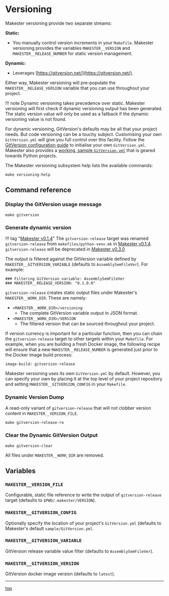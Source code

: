 # Versioning

Makester versioning provide two separate streams:

**Static:**

- You manually control version increments in your `Makefile`. Makester versioning provides the variables `MAKESTER__VERSION` and `MAKESTER__RELEASE_NUMBER` for static version management.

**Dynamic:**

- Leverages [https://gitversion.net/](https://gitversion.net/).

Either way, Makester versioning will pre-populate the `MAKESTER__RELEASE_VERSION` variable that
you can use throughout your project.

!!! note
    Dynamic versioning takes precedence over static. Makester versioning will first check if dynamic
    versioning output has been generated. The static version value will only be used as a fallback
    if the dynamic versioning value is not found.

For dynamic versioning, GitVersion's defaults may be all that your project needs. But code versioning can be a touchy subject. Customising your own `GitVersion.yml` will give you full control over this facility. Follow the [GitVersion configuration guide](https://gitversion.net/docs/reference/configuration) to initialise your own `GitVersion.yml`. Makester also provides a [working, sample `GitVersion.yml`](https://github.com/loum/makester/blob/main/sample/GitVersion.yml) that is geared towards Python projects.

The Makester versioning subsystem help lists the available commands:

```
make versioning-help
```

## Command reference

### Display the GitVersion usage message

```
make gitversion
```

### Generate dynamic version

!!! tag "[Makester v0.1.4](https://github.com/loum/makester/releases/tag/0.1.4)"
    The `gitversion-release` target was renamed `gitversion-release`  from `makefiles/python-venv.mk`
    in [Makester v0.1.4](https://github.com/loum/makester/releases/tag/0.1.4). `gitversion-release`
    will be deprecated in [Makester v0.3.0](https://github.com/loum/makester/releases/tag/0.3.0)

The output is filtered against the GitVersion variable defined by `MAKESTER__GITVERSION_VARIABLE`
(defaults to `AssemblySemFileVer`). For example:

```
### Filtering GitVersion variable: AssemblySemFileVer
### MAKESTER__RELEASE_VERSION: "0.1.0.0"
```

`gitversion-release` creates static output files under Makester's `MAKESTER__WORK_DIR`. These are namely:

- `<MAKESTER__WORK_DIR>/versioning`
  - The complete GitVersion variable output in JSON format.
- `<MAKESTER__WORK_DIR>/VERSION`
  - The filtered version that can be sourced throughout your project.

If version currency is important for a particular function, then you can chain the `gitversion-release` target to other targets within your `Makefile`. For example, when you are building a fresh Docker image, the following recipe will ensure that a new `MAKESTER__RELEASE_NUMBER` is generated just prior to the Docker image build process:

```
image-build: gitversion-release
```

Makester versioning uses its own `GitVersion.yml` by default. However, you can specify your own by placing it at the top level of your project repository and setting `MAKESTER__GITVERSION_CONFIG` in your `Makefile`.

### Dynamic Version Dump

A read-only variant of `gitversion-release` that will not clobber version content in `MAKESTER__VERSION_FILE`.

```
make gitversion-release-ro
```

### Clear the Dynamic GitVersion Output

```
make gitversion-clear
```

All files under `MAKESTER__WORK_DIR` are removed.

## Variables

### `MAKESTER__VERSION_FILE`

Configurable, static file reference to write the output of `gitversion-release` target (defaults to `$PWD/.makester/VERSION`).

### `MAKESTER__GITVERSION_CONFIG`

Optionally specify the location of your project's `GitVersion.yml` (defaults to Makester's default `sample/GitVersion.yml`.

### `MAKESTER__GITVERSION_VARIABLE`

GitVersion release variable value filter (defaults to `AssemblySemFileVer`).

### `MAKESTER__GITVERSION_VERSION`

GitVersion docker image version (defaults to `latest`).

______________________________________________________________________

[top](#versioning)

